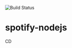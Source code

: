 ![Build Status](https://codebuild.us-east-1.amazonaws.com/badges?uuid=eyJlbmNyeXB0ZWREYXRhIjoibHlSNWlXUFZVREVoUUViNUpvS3gycHQvMkFDMzViWG9vNm1vZW9HdkhMVTczU1F2Vkg5UGVtb1k3ZHFuNCtCcklmaUxXNkdQOGdmVW54bTg3ZStBcVhrPSIsIml2UGFyYW1ldGVyU3BlYyI6InRWd0NGOE15a0FQK2NhUlEiLCJtYXRlcmlhbFNldFNlcmlhbCI6MX0%3D&branch=master)

# spotify-nodejs
CD
